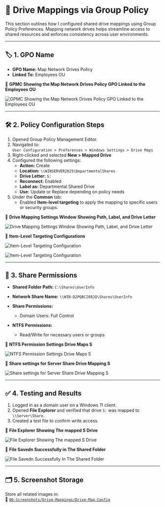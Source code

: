# 💽 Drive Mappings via Group Policy

This section outlines how I configured shared drive mappings using Group Policy Preferences. Mapping network drives helps streamline access to shared resources and enforces consistency across user environments.

---

## 🏷️ 1. GPO Name

- **GPO Name:** Map Network Drives Policy  
- **Linked To:** Employees OU

📸 **GPMC Showing the Map Network Drives Policy GPO Linked to the Employees OU**

![GPMC Showing the Map Network Drives Policy GPO Linked to the Employees OU](https://github.com/user-attachments/assets/94e09f14-2e41-4229-be9e-2a7cffe7bdf2)

---

## 🛠️ 2. Policy Configuration Steps

1. Opened Group Policy Management Editor.  
2. Navigated to:  
   `User Configuration > Preferences > Windows Settings > Drive Maps`
3. Right-clicked and selected **New > Mapped Drive**  
4. Configured the following settings:
   - **Action:** Create  
   - **Location:** `\\WINSERVER2025\DepartmentalShares`  
   - **Drive Letter:** `S:`  
   - **Reconnect:** Enabled  
   - **Label as:** Departmental Shared Drive  
   - **Use:** Update or Replace depending on policy needs
5. Under the **Common** tab:
   - Enabled **Item-level targeting** to apply the mapping to specific users or security groups.

📸 **Drive Mapping Settings Window Showing Path, Label, and Drive Letter**

![Drive Mapping Settings Window Showing Path, Label, and Drive Letter](https://github.com/user-attachments/assets/6ffe13fd-8e6b-49f7-bd7c-7aa75ee898a9)

📸 **Item-Level Targeting Configurations**

![Item-Level Targeting Configuration](https://github.com/user-attachments/assets/bb4208c6-e570-4770-82b6-6d1d0f44e93b)

![Item-Level Targeting Configuration](https://github.com/user-attachments/assets/5d274933-a3d3-45a8-bbdd-5ba6d0ebdbbf)

---

## 🔐 3. Share Permissions

- **Shared Folder Path:** `C:\Shares\UserInfo`  
- **Network Share Name:** `\\WIN-D2PQBCI88JQ\Shares\UserInfo`

- **Share Permissions:**
  - Domain Users: Full Control

- **NTFS Permissions:**
  - Read/Write for necessary users or groups

📸 **NTFS Permission Settings Drive Maps S**

![NTFS Permission Settings Drive Maps S](https://github.com/user-attachments/assets/41681c23-ce77-4393-b344-81911b20c5ea)

📸 **Share settings for Server Share Drive Mapping S**

![Share settings for Server Share Drive Mapping S](https://github.com/user-attachments/assets/1a66274a-f41e-4285-a5bf-58475ed22a19)

---

## ✅ 4. Testing and Results

1. Logged in as a domain user on a Windows 11 client.  
2. Opened **File Explorer** and verified that drive `S:` was mapped to `\\Server\Share`.  
3. Created a test file to confirm write access.

📸 **File Explorer Showing The mapped S Drive**

![File Explorer Showing The mapped S Drive](https://github.com/user-attachments/assets/d25558c6-198a-46d7-9db2-e98fe00a6510)

📸 **File Savedn Successfully in The Shared Folder**

![File Savedn Successfully In The Shared Folder](https://github.com/user-attachments/assets/cbf325c1-ec0b-4a19-8db8-75074426585c)

---

## 🗂️ 5. Screenshot Storage

Store all related images in:  
📂 [`06-Screenshots/Drive-Mappings/Drive-Map-Config`](https://github.com/Hugh-Kumbi/Hugh-Kumbi-Active-Directory-Lab/blob/main/06-Screenshots/XII.%20Drive-Mappings/II.%20Drive-Mappings-Config.md)
